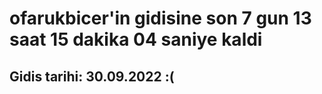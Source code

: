 # ofarukbicer'in gidisine son 7 gun 13 saat 15 dakika 04 saniye kaldi

## Gidis tarihi: 30.09.2022 :(